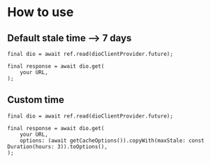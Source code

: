 # How to use

## Default stale time --> 7 days

    final dio = await ref.read(dioClientProvider.future);

    final response = await dio.get(
        your URL,
    );

## Custom time

    final dio = await ref.read(dioClientProvider.future);

    final response = await dio.get(
        your URL,
        options: (await getCacheOptions()).copyWith(maxStale: const Duration(hours: 3)).toOptions(),
    );
